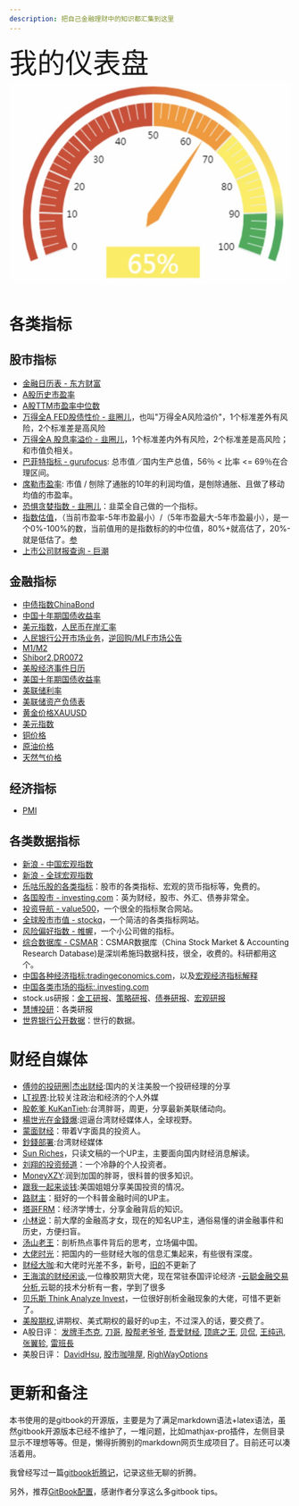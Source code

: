 ```yaml
---
description: 把自己金融理财中的知识都汇集到这里
---
```

<span style="font-size:50px;text-align:top;">我的仪表盘<span>![img25](/images/20221202/1669948616866.jpg) 

# 各类指标

## 股市指标
- [金融日历表 - 东方财富](https://data.eastmoney.com/cjrl/default.html)
- [A股历史市盈率](https://eniu.com/)
- [A股TTM市盈率中位数](https://legulegu.com/stockdata/a-ttm-lyr)
- [万得全A FED股债性价 - 韭圈儿](https://funddb.cn/site/fed)，也叫"万得全A风险溢价"，1个标准差外有风险，2个标准差是高风险
- [万得全A 股息率溢价 - 韭圈儿](https://funddb.cn/site/fed)，1个标准差内外有风险，2个标准差是高风险；和市值负相关。
- [巴菲特指标 - gurufocus](https://www.gurufocus.cn/indicator/global_market_valuation/CHN): 总市值／国内生产总值，56％ < 比率 <= 69％在合理区间。
- [席勒市盈率](https://www.gurufocus.cn/indicator/shiller_pe_chn): 市值 / 刨除了通胀的10年的利润均值，是刨除通胀、且做了移动均值的市盈率。
- [恐惧贪婪指数 - 韭圈儿](https://funddb.cn/tool/fear)：韭菜全自己做的一个指标。
- [指数估值](https://funddb.cn/site/index)，（当前市盈率-5年市盈最小）/（5年市盈最大-5年市盈最小），是一个0%-100%的数，当前值用的是指数标的的中位值，80%+就高估了，20%-就是低估了。[参](https://www.bilibili.com/video/BV1se4y1U7o6)
- [上市公司财报查询 - 巨潮](http://www.cninfo.com.cn/new/commonUrl/pageOfSearch?url=disclosure/list/search&lastPage=index)

## 金融指标
- [中债指数ChinaBond](https://yield.chinabond.com.cn/cbweb-mn/indices/single_index_query?locale=zh_CN)
- [中国十年期国债收益率](https://cn.investing.com/rates-bonds/china-10-year-bond-yield)
- [美元指数](https://finance.sina.com.cn/money/forex/hq/DINIW.shtml)，[人民币在岸汇率](https://finance.sina.com.cn/money/forex/hq/USDCNY.shtml)
- [人民银行公开市场业务](http://www.pbc.gov.cn/zhengcehuobisi/125207/125213/125431/index.html)，[逆回购/MLF市场公告](http://www.pbc.gov.cn/zhengcehuobisi/125207/125213/125431/125475/index.html)
- [M1/M2](http://value500.com/M1.asp)
- [Shibor](https://www.shibor.org/shibor/shibortrend/)[2](http://value500.com/Shibor.asp),[DR007](https://www.chinamoney.com.cn/chinese/mkdatapm/)[2](https://www.chinamoney.com.cn/chinese/bkfrr/)
- [美股经济事件日历](https://www.dailyfxasia.com/calendar)
- [美国十年期国债收益率](https://cn.investing.com/rates-bonds/u.s.-10-year-bond-yield)
- [美联储利率](https://zh.tradingeconomics.com/united-states/interest-rate)
- [美联储资产负债表](https://zh.tradingeconomics.com/united-states/central-bank-balance-sheet)
- [黄金价格XAUUSD](https://www.dailyfxasia.com/gold-price)
- [美元指数](https://www.dailyfxasia.com/us-dollar-index)
- [铜价格](https://www.dailyfxasia.com/copper-price)
- [原油价格](https://www.dailyfxasia.com/crude-oil)
- [天然气价格](https://www.dailyfxasia.com/natural-gas)

## 经济指标
- [PMI](https://legulegu.com/stockdata/pmi)


## 各类数据指标
- [新浪 - 中国宏观指数](http://finance.sina.com.cn/mac/)
- [新浪 - 全球宏观指数](https://finance.sina.com.cn/worldmac/allindicator.shtml)
- [乐咕乐股的各类指标](https://legulegu.com/)：股市的各类指标、宏观的货币指标等，免费的。
- [各国股市 - investing.com](https://cn.investing.com/equities/)：英为财经，股市、外汇、债券非常全。
- [投资导航 - value500](http://value500.com/PE.asp)，一个很全的指标聚合网站。
- [全球股市市值 - stockq](https://www.stockq.org/economy/cap.php)，一个简洁的各类指标网站。
- [风险偏好指数 - 帷幄](https://www.weivol.cn/rai/)，一个小公司做的指标。
- [综合数据库 - CSMAR](https://cn.gtadata.com/)：CSMAR数据库（China Stock Market & Accounting Research Database)是深圳希施玛数据科技，很全，收费的。科研都用这个。
- [中国各种经济指标:tradingeconomics.com](https://zh.tradingeconomics.com/china/indicators)，以及[宏观经济指标解释](https://zhuanlan.zhihu.com/p/107296111)
- [中国各类市场的指标:.investing.com](https://cn.investing.com/)
- stock.us研报：[金工研报](https://stock.us/cn/report/quant)、[策略研报](https://stock.us/cn/report/strategy)、[债券研报](https://stock.us/cn/report/bond)、[宏观研报](https://stock.us/cn/report/macro)
- [慧博投研](http://www.hibor.com.cn/)：各类研报
- [世界银行公开数据](https://data.worldbank.org.cn/)：世行的数据。

# 财经自媒体

- [傅帅的投研圈](https://mp.weixin.qq.com/mp/appmsgalbum?__biz=MzIwMzM1MDYyMw==&action=getalbum&album_id=2524008843035787264&scene=173&from_msgid=2247485862&from_itemidx=1&count=3&nolastread=1#wechat_redirect)\|[杰出财经](https://www.youtube.com/@F_Investing):国内的关注美股一个投研经理的分享
- [LT视界](https://www.youtube.com/c/lifetimeuscn):比较关注政治和经济的个人外媒
- [股乾爹 KuKanTieh](https://www.youtube.com/channel/UCDDneQi63kJAdr3i5VCPzHg):台湾胖哥，周更，分享最新美联储动向。
- [楊世光在金錢爆](https://www.youtube.com/c/%E9%87%91%E9%8C%A2%E7%88%86):逗逼台湾财经媒体人，全球视野。
- [蒙面财经](https://www.youtube.com/channel/UCjJklW6MyT2yjHEOrRu-FOA)：带着V字面具的投资人。
- [鈔錢部署](https://www.youtube.com/c/%E8%8F%AF%E8%A6%96%E5%84%AA%E9%81%B8-%E9%88%94%E9%8C%A2%E9%83%A8%E7%BD%B2):台湾财经媒体
- [Sun Riches](https://www.youtube.com/user/sun2823793)，只读文稿的一个UP主，主要面向国内财经消息解读。
- [刘翔的投资频道](https://www.youtube.com/channel/UC0e5c4U67Vm6sAVK0vxN3Uw)：一个冷静的个人投资者。
- [MoneyXZY](https://www.youtube.com/c/MoneyXYZ):润到加国的胖哥，很科普的很多知识。
- [跟我一起来谈钱](https://www.youtube.com/channel/UC5RtC9dKUJ9noJ4C6N4XnmQ):美国姐姐分享美国投资的情况。
- [路财主](https://www.youtube.com/channel/UCHiUGbWH0Tpudc6ImtKRWYg)：挺好的一个科普金融时间的UP主。
- [塔哥FRM](https://space.bilibili.com/1159020889/?spm_id_from=333.999.0.0)：经济学博士，分享金融背后的知识。
- [小林说](https://www.youtube.com/c/Lindsay%E8%AF%B4)：前大摩的金融高才女，现在的知名UP主，通俗易懂的讲金融事件和历史，方便扫盲。
- [汤山老王](https://www.youtube.com/c/%E6%B1%A4%E5%B1%B1%E8%80%81%E7%8E%8B/videos)：剖析热点事件背后的思考，立场偏中国。
- [大佬时光](https://www.youtube.com/channel/UCsk_KewWLxnd0Ecs0zMs1BQ)：把国内的一些财经大咖的信息汇集起来，有些很有深度。
- [财经大咖](https://www.youtube.com/channel/UCIu889D_vLfXvVUMdmM5APw):和大佬时光差不多，新号，[旧的](https://www.youtube.com/@Finance_and_Economics)不更新了
- [王海滨的财经闲谈](https://www.youtube.com/@wang_haibin),一位橡胶期货大佬，现在常驻泰国评论经济
-[云聪金融交易分析](https://www.youtube.com/@yuncongtrade),云聪的技术分析有一套，学到了很多
- [贝乐斯 Think Analyze Invest](https://www.youtube.com/@thinkanalyzeinvest)，一位很好剖析金融现象的大佬，可惜不更新了。
- [美股期权](https://www.youtube.com/@user-nc7zt4hq1u),讲期权、美式期权的最好的up主，不过深入的话，要交费了。
- A股日评：
[发牌手杰克](https://space.bilibili.com/2142101977/),
[刀哥](https://space.bilibili.com/66559789),
[股帮老爷爷](https://space.bilibili.com/2064644818),
[吾爱财经](https://space.bilibili.com/96081167),
[顶底之王](https://space.bilibili.com/1508235842),
[贝侃](https://space.bilibili.com/1226974365),
[王纯迅](https://space.bilibili.com/479817898/),
[张翼轸](https://space.bilibili.com/396969839),
[雷班長](https://www.youtube.com/@-NFT)
- 美股日评：
[DavidHsu](https://www.youtube.com/@davidhsu5769),
[股市咖啡屋](https://www.youtube.com/@StockCafe/videos),
[RighWayOptions](https://www.youtube.com/@RightWayOptions)

# 更新和备注

本书使用的是gitbook的开源版，主要是为了满足markdown语法+latex语法，虽然gitbook开源版本已经不维护了，一堆问题，比如mathjax-pro插件，左侧目录显示不理想等等。但是，懒得折腾别的markdown网页生成项目了。目前还可以凑活着用。

我曾经写过一篇[gitbook折腾记](https://www.piginzoo.com/tech/2021/10/15/gitbook)，记录这些无聊的折腾。

另外，推荐[GitBook配置](https://mitudegaoyang.gitbooks.io/mybook/content/tools/GitBookConfigure.html)，感谢作者分享这么多gitbook tips。